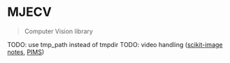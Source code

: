 # MJECV
> Computer Vision library


TODO: use tmp_path instead of tmpdir
TODO: video handling ([scikit-image notes](https://scikit-image.org/docs/0.14.x/user_guide/video.html), [PIMS](https://github.com/soft-matter/pims/tree/master/pims))
